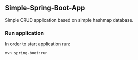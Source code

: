 ## Simple-Spring-Boot-App

Simple CRUD application based on simple hashmap database.

### Run application
In order to start application run:

```mvn spring-boot:run```
